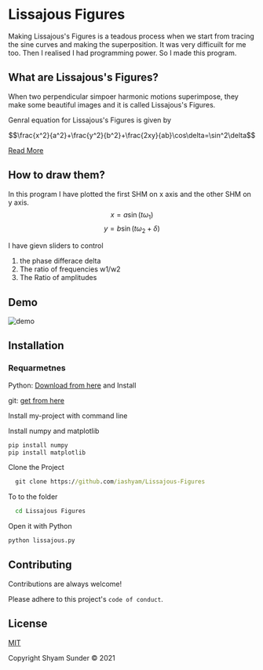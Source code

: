 
# Lissajous Figures

Making Lissajous's Figures is a teadous process when we start from tracing the sine curves and making the superposition. It was very difficuilt for me too. Then I realised I had programming power. So I made this program.

## What are Lissajous's Figures?

When two perpendicular simpoer harmonic motions superimpose, they make some beautiful images and it is called Lissajous's Figures. 

Genral equation for Lissajous's Figures is given by 

$$\frac{x^2}{a^2}+\frac{y^2}{b^2}+\frac{2xy}{ab}\cos\delta=\sin^2\delta$$


[Read More](https://en.wikipedia.org/wiki/Lissajous_curve)

## How to draw them?

In this program I have plotted the first SHM on x axis and the other SHM on y axis. 
$$x=a\sin(t\omega_1)$$
$$y=b\sin(t\omega_2+\delta)$$

I have gievn sliders to control

1. the phase differace delta
2. The ratio of frequencies w1/w2
3. The Ratio of amplitudes


## Demo

![demo](https://github.com/iashyam/Lissajous-Figures/blob/main/gif.gif)


## Installation

### Requarmetnes 

 Python: [Download from here](https://www.python.org/ftp/python/3.10.1/python-3.10.1-amd64.exe) and Install


 git: [get from here](https://git-scm.com/download/win)


Install my-project with command line

Install numpy and matplotlib
```cmd
pip install numpy
pip install matplotlib
```

Clone the Project
```cmd
  git clone https://github.com/iashyam/Lissajous-Figures
```
To to the folder
```cmd
  cd Lissajous Figures
```
Open it with Python

```cmd
python lissajous.py
```
    
## Contributing

Contributions are always welcome!


Please adhere to this project's `code of conduct`.


## License

[MIT](https://github.com/iashyam/Lissajous-Figures/blob/main/LICENSE)

Copyright Shyam Sunder &copy; 2021
